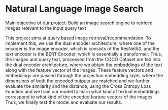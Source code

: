 # Natural Language Image Search

Main objective of our project: Build an image search engine to retrieve images relevant to the input query text


This project aims at query based image retrieval/recommendation. To implement this, we use the dual encoder architecture, where one of the encoder is the image encoder, which is consists of the ResNet50, and the text encoder is the BERT Encoder, which is essentially a transformer. Thus, the images and query text, processed from the COCO Dataset are fed into the dual encoder architecture, where we obtain the embeddings of the text along with the feature vector of the images. These feature vectors and embeddings are passed through the projection embedding layer, where the dimensions of both the encoded outputs are matched and we further evaluate the similarity and the distance, using the Cross Entropy Loss Function and we train our model to learn what kind of textual embeddings correspond to what kind of the encoded feature vectors of the images. Thus, we finally test the model and evaluate our results.

